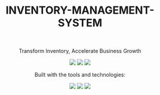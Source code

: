 <h1 align="center">INVENTORY-MANAGEMENT-SYSTEM</h1>
<br>
<p align="center">Transform Inventory, Accelerate Business Growth</p>

<p align="center">
  <img src="https://img.shields.io/badge/last%20commit-today-brightgreen" />
  <img src="https://img.shields.io/badge/java-100.0%25-blue" />
  <img src="https://img.shields.io/badge/languages-1-blue" />
</p>

<p align="center">Built with the tools and technologies:</p>

<p align="center">
  <img src="https://img.shields.io/badge/Markdown-black" />
  <img src="https://img.shields.io/badge/XML-red" />
  <img src="https://img.shields.io/badge/PostgreSQL-purple" />
</p>
